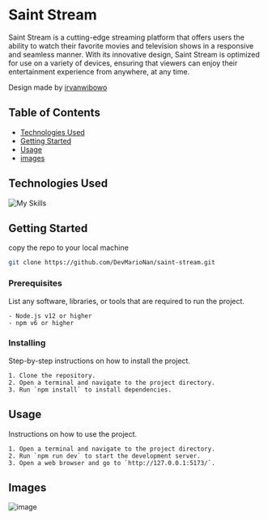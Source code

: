# Saint Stream

Saint Stream is a cutting-edge streaming platform that offers users the ability to watch their favorite movies and television shows in a responsive and seamless manner. With its innovative design, Saint Stream is optimized for use on a variety of devices, ensuring that viewers can enjoy their entertainment experience from anywhere, at any time.

Design made by [irvanwibowo](https://www.figma.com/@irvanwibowo)

## Table of Contents

- [Technologies Used](#technologies-used)
- [Getting Started](#getting-started)
- [Usage](#usage)
- [images](#images)

## Technologies Used

![My Skills](https://skillicons.dev/icons?i=ts,react,tailwindcss,materialui,git,npm)

## Getting Started

copy the repo to your local machine

```bash
git clone https://github.com/DevMarioNan/saint-stream.git
```

### Prerequisites

List any software, libraries, or tools that are required to run the project.

```
- Node.js v12 or higher
- npm v6 or higher
```

### Installing

Step-by-step instructions on how to install the project.

```
1. Clone the repository.
2. Open a terminal and navigate to the project directory.
3. Run `npm install` to install dependencies.
```

## Usage

Instructions on how to use the project.

```
1. Open a terminal and navigate to the project directory.
2. Run `npm run dev` to start the development server.
3. Open a web browser and go to `http://127.0.0.1:5173/`.
```

## Images
![image](https://i.ibb.co/cDtgC2h/image-2023-06-19-052025359.png)

